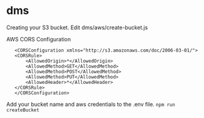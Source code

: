 # dms


Creating your S3 bucket.
Edit dms/aws/create-bucket.js

AWS CORS Configuration
```<?xml version="1.0" encoding="UTF-8"?>
   <CORSConfiguration xmlns="http://s3.amazonaws.com/doc/2006-03-01/">
   <CORSRule>
       <AllowedOrigin>*</AllowedOrigin>
       <AllowedMethod>GET</AllowedMethod>
       <AllowedMethod>POST</AllowedMethod>
       <AllowedMethod>PUT</AllowedMethod>
       <AllowedHeader>*</AllowedHeader>
   </CORSRule>
   </CORSConfiguration>
```

Add your bucket name and aws credentials to the .env file.
`npm run createBucket`

